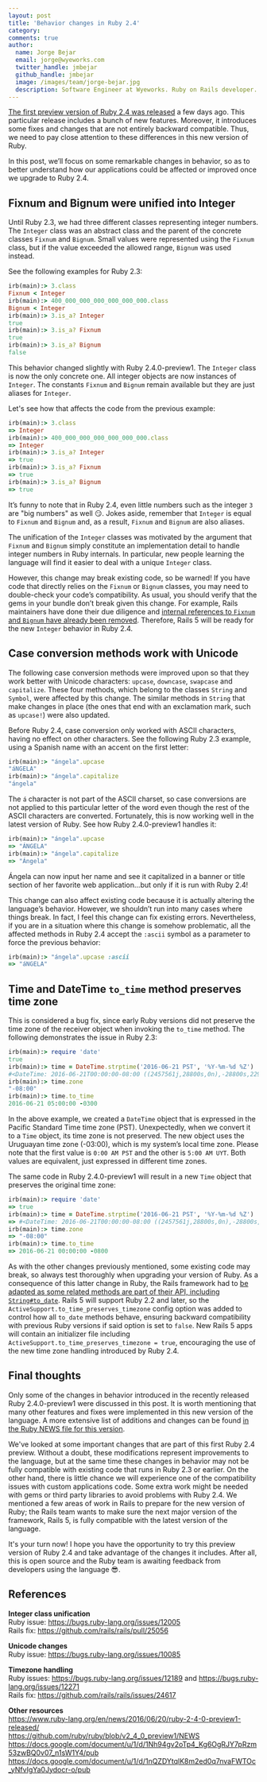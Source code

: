 ```yaml
---
layout: post
title: 'Behavior changes in Ruby 2.4'
category:
comments: true
author:
  name: Jorge Bejar
  email: jorge@wyeworks.com
  twitter_handle: jmbejar
  github_handle: jmbejar
  image: /images/team/jorge-bejar.jpg
  description: Software Engineer at Wyeworks. Ruby on Rails developer.
---
```


[The first preview version of Ruby 2.4 was released](https://www.ruby-lang.org/en/news/2016/06/20/ruby-2-4-0-preview1-released/) a few days ago. This particular release includes a bunch of new features. Moreover, it introduces some fixes and changes that are not entirely backward compatible. Thus, we need to pay close attention to these differences in this new version of Ruby.

In this post, we’ll focus on some remarkable changes in behavior, so as to better understand how our applications could be affected or improved once we upgrade to Ruby 2.4.

<!--more-->

## Fixnum and Bignum were unified into Integer

Until Ruby 2.3, we had three different classes representing integer numbers. The `Integer` class was an abstract class and the parent of the concrete classes `Fixnum` and `Bignum`. Small values were represented using the `Fixnum` class, but if the value exceeded the allowed range, `Bignum` was used instead.

See the following examples for Ruby 2.3:

```ruby
irb(main):> 3.class
Fixnum < Integer
irb(main):> 400_000_000_000_000_000_000.class
Bignum < Integer
irb(main):> 3.is_a? Integer
true
irb(main):> 3.is_a? Fixnum
true
irb(main):> 3.is_a? Bignum
false
```

This behavior changed slightly with Ruby 2.4.0-preview1. The `Integer` class is now the only concrete one. All integer objects are now instances of `Integer`. The constants `Fixnum` and `Bignum` remain available but they are just aliases for `Integer`.

Let's see how that affects the code from the previous example:

```ruby
irb(main):> 3.class
=> Integer
irb(main):> 400_000_000_000_000_000_000.class
=> Integer
irb(main):> 3.is_a? Integer
=> true
irb(main):> 3.is_a? Fixnum
=> true
irb(main):> 3.is_a? Bignum
=> true
```

It’s funny to note that in Ruby 2.4, even little numbers such as the integer `3` are "big numbers" as well 😏. Jokes aside, remember that `Integer` is equal to `Fixnum` and `Bignum` and, as a result, `Fixnum` and `Bignum` are also aliases.

The unification of the `Integer` classes was motivated by the argument that `Fixnum` and `Bignum` simply constitute an implementation detail to handle integer numbers in Ruby internals. In particular, new people learning the language will find it easier to deal with a unique `Integer` class.

However, this change may break existing code, so be warned! If you have code that directly relies on the `Fixnum` or `Bignum` classes, you may need to double-check your code’s compatibility. As usual, you should verify that the gems in your bundle don’t break given this change. For example, Rails maintainers have done their due diligence and [internal references to `Fixnum` and `Bignum` have already been removed](https://github.com/rails/rails/pull/25056). Therefore, Rails 5 will be ready for the new `Integer` behavior in Ruby 2.4.

## Case conversion methods work with Unicode

The following case conversion methods were improved upon so that they work better with Unicode characters: `upcase`, `downcase`, `swapcase` and `capitalize`. These four methods, which belong to the classes `String` and `Symbol`, were affected by this change. The similar methods in `String` that make changes in place (the ones that end with an exclamation mark, such as `upcase!`) were also updated.

Before Ruby 2.4, case conversion only worked with ASCII characters, having no effect on other characters. See the following Ruby 2.3 example, using a Spanish name with an accent on the first letter:

```ruby
irb(main):> "ángela".upcase
"áNGELA"
irb(main):> "ángela".capitalize
"ángela"
```

The `á` character is not part of the ASCII charset, so case conversions are not applied to this particular letter of the word even though the rest of the ASCII characters are converted. Fortunately, this is now working well in the latest version of  Ruby. See how Ruby 2.4.0-preview1 handles it:

```ruby
irb(main):> "ángela".upcase
=> "ÁNGELA"
irb(main):> "ángela".capitalize
=> "Ángela"
```

Ángela can now input her name and see it capitalized in a banner or title section of her favorite web application...but only if it is run with Ruby 2.4!

This change can also affect existing code because it is actually altering the language’s behavior. However, we shouldn’t run into many cases where things break. In fact, I feel this change can fix existing errors. Nevertheless, if you are in a situation where this change is somehow problematic, all the affected methods in Ruby 2.4 accept the `:ascii` symbol as a parameter to force the previous behavior:

```ruby
irb(main):> "ángela".upcase :ascii
=> "áNGELA"  
```

## Time and DateTime `to_time` method preserves time zone 

This is considered a bug fix, since early Ruby versions did not preserve the time zone of the receiver object when invoking the `to_time` method. The following demonstrates the issue in Ruby 2.3:

```ruby
irb(main):> require 'date'
true
irb(main):> time = DateTime.strptime('2016-06-21 PST', '%Y-%m-%d %Z')
#<DateTime: 2016-06-21T00:00:00-08:00 ((2457561j,28800s,0n),-28800s,2299161j)>
irb(main):> time.zone
"-08:00"
irb(main):> time.to_time
2016-06-21 05:00:00 -0300
```

In the above example, we created a `DateTime` object that is expressed in the Pacific Standard Time time zone (PST). Unexpectedly, when we convert it to a `Time` object, its time zone is not preserved. The new object uses the Uruguayan time zone (-03:00), which is my system’s local time zone. Please note that the first value is `0:00 AM PST` and the other is `5:00 AM UYT`. Both values are equivalent, just expressed in different time zones.

The same code in Ruby 2.4.0-preview1 will result in a new `Time` object that preserves the original time zone:

```ruby
irb(main):> require 'date'
=> true
irb(main):> time = DateTime.strptime('2016-06-21 PST', '%Y-%m-%d %Z')
=> #<DateTime: 2016-06-21T00:00:00-08:00 ((2457561j,28800s,0n),-28800s,2299161j)>
irb(main):> time.zone
=> "-08:00"
irb(main):> time.to_time
=> 2016-06-21 00:00:00 -0800
```

As with the other changes previously mentioned, some existing code may break, so always test thoroughly when upgrading your version of Ruby. As a consequence of this latter change in Ruby, the Rails framework had to [be adapted as some related methods are part of their API, including `String#to_date`](https://github.com/rails/rails/commit/c9c5788a527b70d7f983e2b4b47e3afd863d9f48). Rails 5 will support Ruby 2.2 and later, so the `ActiveSupport.to_time_preserves_timezone` config option was added to control how all `to_date` methods behave, ensuring backward compatibility with previous Ruby versions if said option is set to `false`.  New Rails 5 apps will contain an initializer file including `ActiveSupport.to_time_preserves_timezone = true`, encouraging the use of the new time zone handling introduced by Ruby 2.4.

## Final thoughts

Only some of the changes in behavior introduced in the recently released Ruby 2.4.0-preview1 were discussed in this post. It is worth mentioning that many other features and fixes were implemented in this new version of the language. A more extensive list of additions and changes can be found [in the Ruby NEWS file for this version](https://github.com/ruby/ruby/blob/v2_4_0_preview1/NEWS).

We've looked at some important changes that are part of this first Ruby 2.4 preview. Without a doubt, these modifications represent improvements to the language, but at the same time these changes in behavior may not be fully compatible with existing code that runs in Ruby 2.3 or earlier. On the other hand, there is little chance we will experience one of the compatibility issues with custom applications code. Some extra work might be needed with gems or third party libraries to avoid problems with Ruby 2.4. We mentioned a few areas of work in Rails to prepare for the new version of Ruby; the Rails team wants to make sure the next major version of the framework, Rails 5, is fully compatible with the latest version of the language.

It's your turn now! I hope you have the opportunity to try this preview version of Ruby 2.4 and take advantage of the changes it includes. After all, this is open source and the Ruby team is awaiting feedback from developers using the language 😎.

## References

__Integer class unification__<br/>
Ruby issue: https://bugs.ruby-lang.org/issues/12005<br/>
Rails fix: https://github.com/rails/rails/pull/25056<br/>

__Unicode changes__<br/>
Ruby issue: https://bugs.ruby-lang.org/issues/10085

__Timezone handling__<br/>
Ruby issues: https://bugs.ruby-lang.org/issues/12189 and https://bugs.ruby-lang.org/issues/12271<br/>
Rails fix: https://github.com/rails/rails/issues/24617

__Other resources__<br/>
https://www.ruby-lang.org/en/news/2016/06/20/ruby-2-4-0-preview1-released/<br/>
https://github.com/ruby/ruby/blob/v2_4_0_preview1/NEWS<br/>
https://docs.google.com/document/u/1/d/1Nh94gv2oTp4_Kg6OgRJY7pRzm53zwBQ0v07_n1sW1Y4/pub<br/>
https://docs.google.com/document/u/1/d/1nQZDYtqlK8m2ed0q7nvaFWTOc_yNfvIgYa0Jydocr-o/pub
